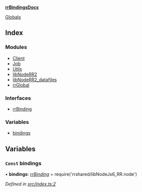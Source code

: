 **[rrBindingsDocs](README.md)**

[Globals](README.md)

## Index

### Modules

* [Client](modules/client.md)
* [Job](modules/job.md)
* [Utils](modules/utils.md)
* [libNodeRR2](modules/libnoderr2.md)
* [libNodeRR2_datafiles](modules/libnoderr2_datafiles.md)
* [rrGlobal](modules/rrglobal.md)

### Interfaces

* [rrBinding](interfaces/rrbinding.md)

### Variables

* [bindings](README.md#const-bindings)

## Variables

### `Const` bindings

• **bindings**: *[rrBinding](interfaces/rrbinding.md)* =  require('rrshared/libNodeJs6_RR.node')

*Defined in [src/index.ts:2](https://github.com/Novalis15/RoyalRender-OpenExtensions/blob/5ba4523/rrNodeJS_rrBindings/nodeJS/lx64/v6/src/index.ts#L2)*